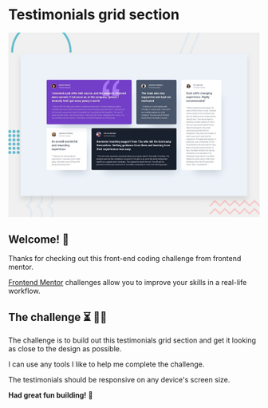 # Testimonials grid section

![Design preview for the Testimonials grid section coding challenge](./design/desktop-preview.jpg)

## Welcome! 👋

Thanks for checking out this front-end coding challenge from frontend mentor.

[Frontend Mentor](https://www.frontendmentor.io) challenges allow you to improve your skills in a real-life workflow.

## The challenge ⏳ ✍🏽

The challenge is to build out this testimonials grid section and get it looking as close to the design as possible.

I can use any tools I like to help me complete the challenge.

The testimonials should be responsive on any device's screen size.

**Had great fun building!** 🚀
